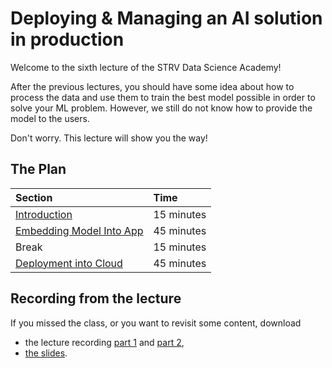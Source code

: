 # Deploying & Managing an AI solution in production

Welcome to the sixth lecture of the STRV Data Science Academy!

After the previous lectures, you should have some idea about how to process
the data and use them to train the best model possible in order to solve your
ML problem. However, we still do not know how to provide the model to the users.

Don't worry. This lecture will show you the way!

## The Plan

| Section                                               | Time       |
|:------------------------------------------------------|:-----------|
| [Introduction](intro.md)                              | 15 minutes |
| [Embedding Model Into App](app.ipynb)                 | 45 minutes |
| Break                                                 | 15 minutes |
| [Deployment into Cloud](deployment.ipynb)             | 45 minutes |

## Recording from the lecture

If you missed the class, or you want to revisit some content, download

- the lecture recording
[part 1](https://drive.google.com/file/d/1rrZgjNm0w85l_FSNGeD0xI5EdVBP9Rim) and
[part 2](https://drive.google.com/file/d/1V_ck5dRyBdXRUPVn23_-E4zMz07ZOYb1),
- [the slides](https://docs.google.com/presentation/d/1W5TlXTJKhQKUpVBR9l1dTdBrST0W68o2WtKwSF4ZPYU).
